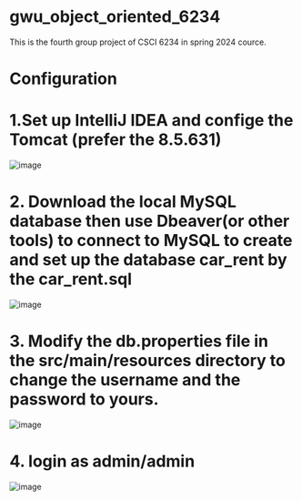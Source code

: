 # gwu_object_oriented_6234
This is the fourth group project of CSCI 6234 in spring 2024 cource.

# Configuration
# 1.Set up IntelliJ IDEA and confige the Tomcat (prefer the 8.5.631)
![image](https://github.com/Rui-Liu-github/gwu_object_oriented_6234_group_4/assets/157539643/6b971b25-4bcd-45db-b974-2adee4c846ba)

# 2. Download the local MySQL database then use Dbeaver(or other tools) to connect to MySQL to create and set up the database car_rent by the car_rent.sql
![image](https://github.com/Rui-Liu-github/gwu_object_oriented_6234_group_4/assets/157539643/c0cf8d80-aa0b-4c7b-b78b-b2585596e67f)

# 3. Modify the db.properties file in the src/main/resources directory to change the username and the password to yours.
![image](https://github.com/Rui-Liu-github/gwu_object_oriented_6234_group_4/assets/157539643/d2481bf0-4ab3-4966-a63e-392ebca696f9)

# 4. login as admin/admin
![image](https://github.com/Rui-Liu-github/gwu_object_oriented_6234_group_4/assets/157539643/31e00f2c-9f96-46e8-86f0-7cebbf964fcb)

